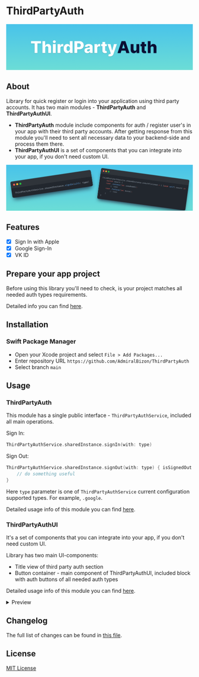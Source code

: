 # ThirdPartyAuth

![ThirdPartyAuthLogo](TechDocs/thirdPartyAuthLogo.png)

## About

Library for quick register or login into your application using third party accounts. It has two main modules - **ThirdPartyAuth** and **ThirdPartyAuthUI**.
- **ThirdPartyAuth** module include components for auth / register user's in your app with their third party accounts. After getting response from this module you'll need to sent all necessary data to your backend-side and process them there.
- **ThirdPartyAuthUI** is a set of components that you can integrate into your app, if you don't need custom UI. 

![ThirdPartyAuthPreview](TechDocs/thirdPartyAuthPreview.png)

## Features

- [x] Sign In with Apple
- [x] Google Sign-In
- [x] VK ID

## Prepare your app project

Before using this library you'll need to check, is your project matches all needed auth types requirements.

Detailed info you can find [here](TechDocs/PrepareProject.md).

## Installation

### Swift Package Manager

- Open your Xcode project and select `File > Add Packages...`
- Enter repository URL `https://github.com/AdmiralBizon/ThirdPartyAuth`
- Select branch `main`

## Usage

### ThirdPartyAuth

This module has a single public interface - `ThirdPartyAuthService`, included all main operations.

Sign In:

```swift
ThirdPartyAuthService.sharedInstance.signIn(with: type)
```

Sign Out:

```swift
ThirdPartyAuthService.sharedInstance.signOut(with: type) { isSignedOut in
    // do something useful
}
```

Here `type` parameter is one of `ThirdPartyAuthService` current configuration supported types. For example, `.google`. 

Detailed usage info of this module you can find [here](TechDocs/Modules/ThirdPartyAuth.md).

### ThirdPartyAuthUI

It's a set of components that you can integrate into your app, if you don't need custom UI. 

Library has two main UI-components:

- Title view of third party auth section
- Button container - main component of ThirdPartyAuthUI, included block with auth buttons of all needed auth types

Detailed usage info of this module you can find [here](TechDocs/Modules/ThirdPartyAuthUI.md).

<details>
    <summary>Preview</summary>
    <p align="center">
         <img src="TechDocs/Modules/lightModeAppearance.png" width="250" height="540">&nbsp;&nbsp;&nbsp;&nbsp;<img src="TechDocs/Modules/darkModeAppearance.png" width="250" height="540">
    </p>
</details>

## Changelog

The full list of changes can be found in [this file](./CHANGELOG.md).

## License

[MIT License](./LICENSE)
